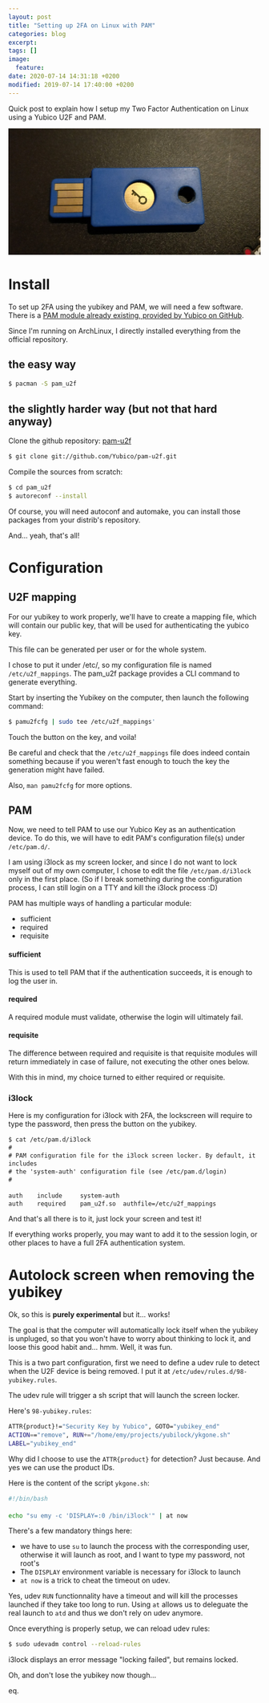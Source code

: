 ```yaml
---
layout: post
title: "Setting up 2FA on Linux with PAM"
categories: blog
excerpt:
tags: []
image:
  feature:
date: 2020-07-14 14:31:18 +0200
modified: 2019-07-14 17:40:00 +0200
---
```


Quick post to explain how I setup my Two Factor Authentication on Linux using a Yubico U2F and PAM.

![yubico u2f](/images/posts/yubico_u2f/yubico_u2f.jpg)

# Install

To set up 2FA using the yubikey and PAM, we will need a few software.
There is a [PAM module already existing, provided by Yubico on GitHub](https://github.com/Yubico/pam-u2f).
  
Since I'm running on ArchLinux, I directly installed everything from the official repository. 

## the easy way

```bash
$ pacman -S pam_u2f
```

## the slightly harder way (but not that hard anyway)

Clone the github repository: [pam-u2f](https://github.com/Yubico/pam-u2f)

```bash
$ git clone git://github.com/Yubico/pam-u2f.git
```

Compile the sources from scratch:

```bash
$ cd pam_u2f
$ autoreconf --install
```

Of course, you will need autoconf and automake, you can install those packages from your distrib's repository.
  
And... yeah, that's all!

[gihub_pam_u2f]: https://github.com/Yubico/pam-u2f

# Configuration

## U2F mapping

For our yubikey to work properly, we'll have to create a mapping file, which will contain our public key, that will be used for authenticating the yubico key.
  
This file can be generated per user or for the whole system.
  
I chose to put it under /etc/, so my configuration file is named `/etc/u2f_mappings`. The pam_u2f package provides a CLI command to generate everything.
  
Start by inserting the Yubikey on the computer, then launch the following command:

```bash
$ pamu2fcfg | sudo tee /etc/u2f_mappings'
```

Touch the button on the key, and voila! 
  
Be careful and check that the `/etc/u2f_mappings` file does indeed contain something because if you weren't fast enough to touch the key the generation might have failed.

  
Also, `man pamu2fcfg` for more options.

## PAM

Now, we need to tell PAM to use our Yubico Key as an authentication device.
To do this, we will have to edit PAM's configuration file(s) under `/etc/pam.d/`. 
  
I am using i3lock as my screen locker, and since I do not want to lock myself out of my own computer, I chose to edit the file `/etc/pam.d/i3lock` only in the first place. (So if I break something during the configuration process, I can still login on a TTY and kill the i3lock process :D)
  
PAM has multiple ways of handling a particular module:

 * sufficient
 * required
 * requisite

#### sufficient 

This is used to tell PAM that if the authentication succeeds, it is enough to log the user in.

#### required

A required module must validate, otherwise the login will ultimately fail.

#### requisite

The difference between required and requisite is that requisite modules will return immediately in case of failure, not executing the other ones below.

  
With this in mind, my choice turned to either required or requisite. 


### i3lock

Here is my configuration for i3lock with 2FA, the lockscreen will require to type the password, then press the button on the yubikey.

```
$ cat /etc/pam.d/i3lock
#
# PAM configuration file for the i3lock screen locker. By default, it includes
# the 'system-auth' configuration file (see /etc/pam.d/login)
#

auth 	include 	system-auth
auth	required	pam_u2f.so 	authfile=/etc/u2f_mappings
```

And that's all there is to it, just lock your screen and test it!
  
If everything works properly, you may want to add it to the session login, or other places to have a full 2FA authentication system.


# Autolock screen when removing the yubikey

Ok, so this is **purely experimental** but it... works!
  
  
The goal is that the computer will automatically lock itself when the yubikey is unpluged, so that you won't have to worry about thinking to lock it, and loose this good habit and... hmm. Well, it was fun.

This is a two part configuration, first we need to define a udev rule to detect when the U2F device is being removed. I put it at `/etc/udev/rules.d/98-yubikey.rules`.

The udev rule will trigger a sh script that will launch the screen locker.

Here's `98-yubikey.rules`:
```bash
ATTR{product}!="Security Key by Yubico", GOTO="yubikey_end"
ACTION=="remove", RUN+="/home/emy/projects/yubilock/ykgone.sh"
LABEL="yubikey_end"
```

Why did I choose to use the `ATTR{product}` for detection? Just because. And yes we can use the product IDs.

  
Here is the content of the script `ykgone.sh`:

```bash
#!/bin/bash

echo "su emy -c 'DISPLAY=:0 /bin/i3lock'" | at now
```

There's a few mandatory things here:
 * we have to use `su` to launch the process with the corresponding user, otherwise it will launch as root, and I want to type my password, not root's
 * The `DISPLAY` environment variable is necessary for i3lock to launch
 * `at now` is a trick to cheat the timeout on udev.

  
Yes, udev `RUN` functionnality have a timeout and will kill the processes launched if they take too long to run. Using `at` allows us to deleguate the real launch to `atd` and thus we don't rely on udev anymore.
  
Once everything is properly setup, we can reload udev rules:

```bash
$ sudo udevadm control --reload-rules
```

i3lock displays an error message "locking failed", but remains locked.

  
  

Oh, and don't lose the yubikey now though...

eq.

